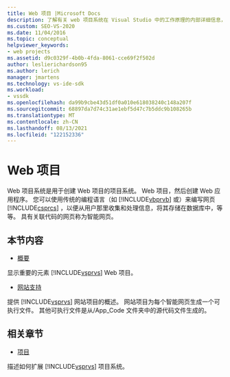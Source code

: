 ```yaml
---
title: Web 项目 |Microsoft Docs
description: 了解有关 web 项目系统在 Visual Studio 中的工作原理的内部详细信息，适用于想要扩展 Visual Studio 的开发人员。
ms.custom: SEO-VS-2020
ms.date: 11/04/2016
ms.topic: conceptual
helpviewer_keywords:
- web projects
ms.assetid: d9c0329f-4b0b-4fda-8061-cce69f2f502d
author: leslierichardson95
ms.author: lerich
manager: jmartens
ms.technology: vs-ide-sdk
ms.workload:
- vssdk
ms.openlocfilehash: da99b9cbe43d51df0a010e618038240c148a207f
ms.sourcegitcommit: 68897da7d74c31ae1ebf5d47c7b5ddc9b108265b
ms.translationtype: MT
ms.contentlocale: zh-CN
ms.lasthandoff: 08/13/2021
ms.locfileid: "122152336"
---
```

# <a name="web-projects"></a>Web 项目
Web 项目系统是用于创建 Web 项目的项目系统。 Web 项目，然后创建 Web 应用程序。 您可以使用传统的编程语言（如 [!INCLUDE[vbprvb](../../code-quality/includes/vbprvb_md.md)] 或）来编写网页 [!INCLUDE[csprcs](../../data-tools/includes/csprcs_md.md)] ，以便从用户那里收集和处理信息，将其存储在数据库中，等等。 具有关联代码的网页称为智能网页。

## <a name="in-this-section"></a>本节内容
- [概要](../../extensibility/internals/web-project-essentials.md)

 显示重要的元素 [!INCLUDE[vsprvs](../../code-quality/includes/vsprvs_md.md)] Web 项目。

- [网站支持](../../extensibility/internals/web-site-support.md)

 提供 [!INCLUDE[vsprvs](../../code-quality/includes/vsprvs_md.md)] 网站项目的概述。 网站项目为每个智能网页生成一个可执行文件。 其他可执行文件是从/App_Code 文件夹中的源代码文件生成的。

## <a name="related-sections"></a>相关章节
- [项目](../../extensibility/internals/projects.md)

 描述如何扩展 [!INCLUDE[vsprvs](../../code-quality/includes/vsprvs_md.md)] 项目系统。
